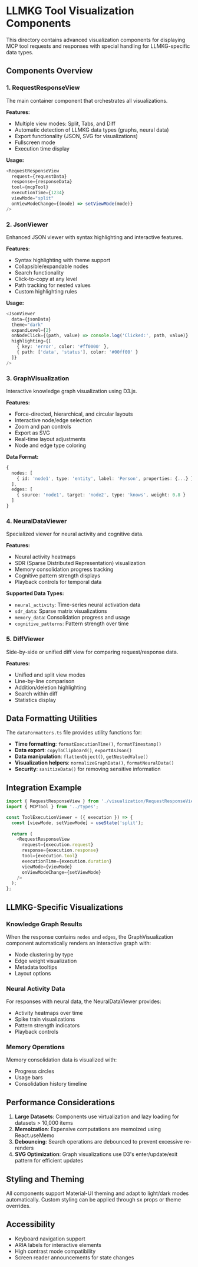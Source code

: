 # LLMKG Tool Visualization Components

This directory contains advanced visualization components for displaying MCP tool requests and responses with special handling for LLMKG-specific data types.

## Components Overview

### 1. RequestResponseView
The main container component that orchestrates all visualizations.

**Features:**
- Multiple view modes: Split, Tabs, and Diff
- Automatic detection of LLMKG data types (graphs, neural data)
- Export functionality (JSON, SVG for visualizations)
- Fullscreen mode
- Execution time display

**Usage:**
```typescript
<RequestResponseView
  request={requestData}
  response={responseData}
  tool={mcpTool}
  executionTime={1234}
  viewMode="split"
  onViewModeChange={(mode) => setViewMode(mode)}
/>
```

### 2. JsonViewer
Enhanced JSON viewer with syntax highlighting and interactive features.

**Features:**
- Syntax highlighting with theme support
- Collapsible/expandable nodes
- Search functionality
- Click-to-copy at any level
- Path tracking for nested values
- Custom highlighting rules

**Usage:**
```typescript
<JsonViewer
  data={jsonData}
  theme="dark"
  expandLevel={2}
  onNodeClick={(path, value) => console.log('Clicked:', path, value)}
  highlighting={[
    { key: 'error', color: '#ff0000' },
    { path: ['data', 'status'], color: '#00ff00' }
  ]}
/>
```

### 3. GraphVisualization
Interactive knowledge graph visualization using D3.js.

**Features:**
- Force-directed, hierarchical, and circular layouts
- Interactive node/edge selection
- Zoom and pan controls
- Export as SVG
- Real-time layout adjustments
- Node and edge type coloring

**Data Format:**
```typescript
{
  nodes: [
    { id: 'node1', type: 'entity', label: 'Person', properties: {...} }
  ],
  edges: [
    { source: 'node1', target: 'node2', type: 'knows', weight: 0.8 }
  ]
}
```

### 4. NeuralDataViewer
Specialized viewer for neural activity and cognitive data.

**Features:**
- Neural activity heatmaps
- SDR (Sparse Distributed Representation) visualization
- Memory consolidation progress tracking
- Cognitive pattern strength displays
- Playback controls for temporal data

**Supported Data Types:**
- `neural_activity`: Time-series neural activation data
- `sdr_data`: Sparse matrix visualizations
- `memory_data`: Consolidation progress and usage
- `cognitive_patterns`: Pattern strength over time

### 5. DiffViewer
Side-by-side or unified diff view for comparing request/response data.

**Features:**
- Unified and split view modes
- Line-by-line comparison
- Addition/deletion highlighting
- Search within diff
- Statistics display

## Data Formatting Utilities

The `dataFormatters.ts` file provides utility functions for:

- **Time formatting**: `formatExecutionTime()`, `formatTimestamp()`
- **Data export**: `copyToClipboard()`, `exportAsJson()`
- **Data manipulation**: `flattenObject()`, `getNestedValue()`
- **Visualization helpers**: `normalizeGraphData()`, `formatNeuralData()`
- **Security**: `sanitizeData()` for removing sensitive information

## Integration Example

```typescript
import { RequestResponseView } from './visualization/RequestResponseView';
import { MCPTool } from '../types';

const ToolExecutionViewer = ({ execution }) => {
  const [viewMode, setViewMode] = useState('split');
  
  return (
    <RequestResponseView
      request={execution.request}
      response={execution.response}
      tool={execution.tool}
      executionTime={execution.duration}
      viewMode={viewMode}
      onViewModeChange={setViewMode}
    />
  );
};
```

## LLMKG-Specific Visualizations

### Knowledge Graph Results
When the response contains `nodes` and `edges`, the GraphVisualization component automatically renders an interactive graph with:
- Node clustering by type
- Edge weight visualization
- Metadata tooltips
- Layout options

### Neural Activity Data
For responses with neural data, the NeuralDataViewer provides:
- Activity heatmaps over time
- Spike train visualizations
- Pattern strength indicators
- Playback controls

### Memory Operations
Memory consolidation data is visualized with:
- Progress circles
- Usage bars
- Consolidation history timeline

## Performance Considerations

1. **Large Datasets**: Components use virtualization and lazy loading for datasets > 10,000 items
2. **Memoization**: Expensive computations are memoized using React.useMemo
3. **Debouncing**: Search operations are debounced to prevent excessive re-renders
4. **SVG Optimization**: Graph visualizations use D3's enter/update/exit pattern for efficient updates

## Styling and Theming

All components support Material-UI theming and adapt to light/dark modes automatically. Custom styling can be applied through sx props or theme overrides.

## Accessibility

- Keyboard navigation support
- ARIA labels for interactive elements
- High contrast mode compatibility
- Screen reader announcements for state changes